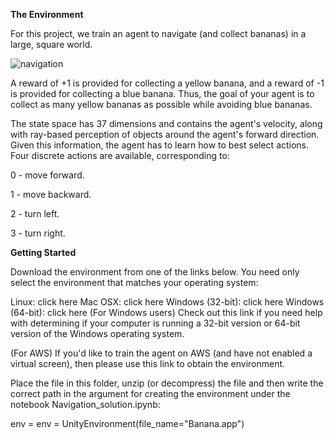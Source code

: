 **The Environment**


For this project, we train an agent to navigate (and collect bananas) in a large, square world.


![navigation](https://user-images.githubusercontent.com/89017449/132192881-f134212a-a2b7-4f10-a965-55ae33bf4c37.gif)



A reward of +1 is provided for collecting a yellow banana, and a reward of -1 is provided for collecting a blue banana. Thus, the goal of your agent is to collect as many yellow bananas as possible while avoiding blue bananas.

The state space has 37 dimensions and contains the agent's velocity, along with ray-based perception of objects around the agent's forward direction. Given this information, the agent has to learn how to best select actions. Four discrete actions are available, corresponding to:

0 - move forward.

1 - move backward.

2 - turn left.

3 - turn right.

**Getting Started**

Download the environment from one of the links below. You need only select the environment that matches your operating system:

Linux: click here
Mac OSX: click here
Windows (32-bit): click here
Windows (64-bit): click here
(For Windows users) Check out this link if you need help with determining if your computer is running a 32-bit version or 64-bit version of the Windows operating system.

(For AWS) If you'd like to train the agent on AWS (and have not enabled a virtual screen), then please use this link to obtain the environment.

Place the file in this folder, unzip (or decompress) the file and then write the correct path in the argument for creating the environment under the notebook Navigation_solution.ipynb:

env = env = UnityEnvironment(file_name="Banana.app")
